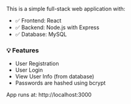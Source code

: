 This is a simple full-stack web application with:

- ✅ Frontend: React
- ✅ Backend: Node.js with Express
- ✅ Database: MySQL

### 💡 Features

- User Registration
- User Login
- View User Info (from database)
- Passwords are hashed using bcrypt

App runs at: http://localhost:3000